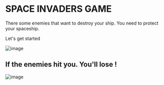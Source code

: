 # SPACE INVADERS GAME

There some enemies that want to destroy your ship. You need to protect your spaceship.

Let's get started

![image](https://github.com/MuhammedBehlul/Space-Invaders-Game/assets/131232831/d9c47e1f-c8b6-4848-9924-37c8f6a49e4f)


## If the enemies hit you. You'll lose !


![image](https://github.com/MuhammedBehlul/Space-Invaders-Game/assets/131232831/eb22d477-88e3-481a-ac4a-ce070224c89d)
